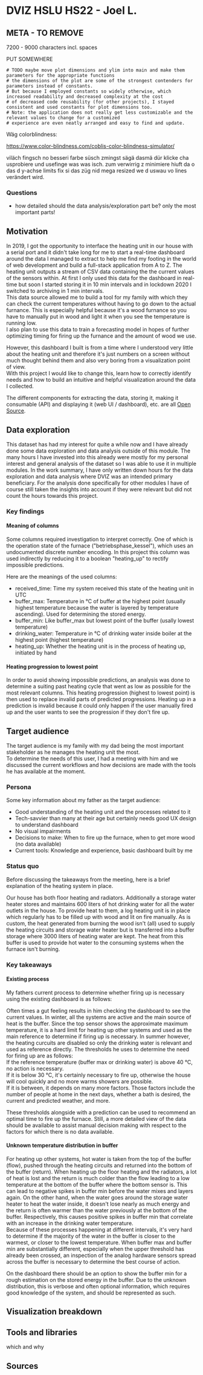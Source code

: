 # DVIZ HSLU HS22 - Joel L.

## META - TO REMOVE

7200 - 9000 characters incl. spaces

PUT SOMEWHERE

```
# TODO maybe move plot dimensions and ylim into main and make them parameters for the appropriate functions
# the dimensions of the plot are some of the strongest contenders for parameters instead of constants.
# But because I employed constants so widely otherwise, which increased readability and decreased complexity at the cost
# of decreased code reusability (for other projects), I stayed consistent and used constants for plot dimensions too.
# Note: the application does not really get less customizable and the relevant values to change for a customized
# experience are even neatly arranged and easy to find and update.
```

Wäg colorblindness:

https://www.color-blindness.com/coblis-color-blindness-simulator/

viläch fingsch no besseri farbe süsch zmingst sägä dasmä dür klicke cha usprobiere und usefinge was was isch.
zum verwirrig z minimiere hiuft da o das d y-achse limits fix si das züg nid mega resized we d uswau vo lines verändert wird.

### Questions

- how detailed should the data analysis/exploration part be?
  only the most important parts!

## Motivation

In 2019, I got the opportunity to interface the heating unit in our house with a serial port
and it didn't take long for me to start a real-time dashboard around the data I managed to extract
to help me find my footing in the world of web development and build a full-stack application from A to Z.
The heating unit outputs a stream of CSV data containing the the current values of the sensors within.
At first I only used this data for the dashboard in real-time but soon I started storing it in 10 min intervals
and in lockdown 2020 I switched to archiving in 1 min intervals. \
This data source allowed me to build a tool for my family with which they can check the current temperatures
without having to go down to the actual furnance.
This is especially helpful because it's a wood furnance so you have to manually put in wood and
light it when you see the temperature is running low. \
I also plan to use this data to train a forecasting model in hopes of further optimizing timing
for firing up the furnance and the amount of wood we use.

However, this dashboard I built is from a time where I understood very little about the heating unit and therefore it's
just numbers on a screen without much thought behind them and also very boring from a visualization point of view. \
With this project I would like to change this, learn how to correctly identify needs and how to build an
intuitive and helpful visualization around the data I collected.

The different components for extracting the data, storing it, making it consumable (API) and displaying it (web UI / dashboard),
etc. are all [Open Source](https://github.com/Joelius300/HeatingDataMonitor).

## Data exploration

This dataset has had my interest for quite a while now and I have already done some data exploration
and data analysis outside of this module. The many hours I have invested into this already were mostly
for my personal interest and general analysis of the dataset so I was able to use it in multiple modules.
In the work summary, I have only written down hours for the data exploration and data analysis where
DVIZ was an intended primary beneficiary. For the analysis done specifically for other modules I have of
course still taken the insights into account if they were relevant but did not count the hours towards
this project.

### Key findings

#### Meaning of columns

Some columns required investigation to interpret correctly. One of which is the operation state of the furnace ("betriebsphase_kessel"), which uses an undocumented
discrete number encoding. In this project this column was used indirectly by reducing it to a boolean "heating_up" to rectify impossible predictions.

Here are the meanings of the used columns:

- received_time: Time my system received this state of the heating unit in UTC
- buffer_max: Temperature in °C of buffer at the highest point (usually highest temperature because the water is layered by temperature ascending). Used for determining the stored energy.
- buffer_min: Like buffer_max but lowest point of the buffer (usally lowest temperature)
- drinking_water: Temperature in °C of drinking water inside boiler at the highest point (highest temperature)
- heating_up: Whether the heating unit is in the process of heating up, initiated by hand


#### Heating progression to lowest point

In order to avoid showing impossible predictions, an analysis was done to determine a suiting past heating cycle that went as low as possible for the most relevant columns.
This heating progression (highest to lowest point) is then used to replace invalid parts of predicted progressions. Heating up in a prediction is invalid because it could
only happen if the user manually fired up and the user wants to see the progression if they don't fire up.


## Target audience

The target audience is my family with my dad being the most important stakeholder as he manages the heating unit the most. \
To determine the needs of this user, I had a meeting with him and we discussed the current workflows and how decisions are made
with the tools he has available at the moment.

### Persona

Some key information about my father as the target audience:

- Good understanding of the heating unit and the processes related to it
- Tech-savvier than many at their age but certainly needs good UX design to understand dashboard
- No visual impairments
- Decisions to make: When to fire up the furnace, when to get more wood (no data available)
- Current tools: Knowledge and experience, basic dashboard built by me


### Status quo

Before discussing the takeaways from the meeting, here is a brief explanation of the heating system in place.

Our house has both floor heating and radiators. Additionally a storage water heater stores and maintains 600 liters of hot drinking water for all the water
outlets in the house. To provide heat to them, a log heating unit is in place which regularly has to be filled up with wood and lit on fire manually. As is custom,
the heat generated from burning the wood isn't (all) used to supply the heating circuits and storage water heater but is transferred into a buffer storage where
3000 liters of heating water are kept. The heat from this buffer is used to provide hot water to the consuming systems when the furnace isn't burning.


### Key takeaways

#### Existing process

My fathers current process to determine whether firing up is necessary using the existing dashboard is as follows:

Often times a gut feeling results in him checking the dashboard to see the current values. In winter, all the systems are active and the main source of heat
is the buffer. Since the top sensor shows the approximate maximum temperature, it is a hard limit for heating up other systems and used as the main reference
to determine if firing up is necessary. In summer however, the heating curcuits are disabled so only the drinking water is relevant and used as reference directly.
The thresholds he uses to determine the need for firing up are as follows: \
If the reference temperature (buffer max or drinking water) is above 40 °C, no action is necessary. \
If it is below 30 °C, it's certainly necessary to fire up, otherwise the house will cool quickly and no more warms showers are possible. \
If it is between, it depends on many more factors. Those factors include the number of people at home in the next days, whether a bath is desired,
the current and predicted weather, and more.

These thresholds alongside with a prediction can be used to recommend an optimal time to fire up the furnace. Still, a more detailed view of the data
should be available to assist manual decision making with respect to the factors for which there is no data available.

#### Unknown temperature distribution in buffer

For heating up other systems, hot water is taken from the top of the buffer (flow), pushed through the heating circuits and returned into the bottom of the
buffer (return). When heating up the floor heating and the radiators, a lot of heat is lost and the return is much colder than the flow leading to a low temperature
at the bottom of the buffer where the bottom sensor is. This can lead to negative spikes in buffer min before the water mixes and layers again.
On the other hand, when the water goes around the storage water heater to heat the water inside, it doesn't
lose nearly as much energy and the return is often warmer than the water previously at the bottom of the buffer. Respectively, this causes positive spikes in
buffer min that correlate with an increase in the drinking water temperature. \
Because of these processes happening at different intervals, it's very hard to determine if the majority of the water in the buffer is closer to the warmest,
or closer to the lowest temperature. When buffer max and buffer min are substantially different, especially when the upper threshold has already been crossed,
an inspection of the analog hardware sensors spread across the buffer is necessary to determine the best course of action.

On the dashboard there should be an option to show the buffer min for a rough estimation on the stored energy in the buffer. Due to the unknown distribution,
this is verbose and often optional information, which requires good knowledge of the system, and should be represented as such. 


## Visualization breakdown

## Tools and libraries

which and why

## Sources
